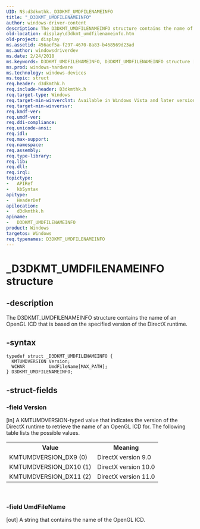 ```yaml
---
UID: NS:d3dkmthk._D3DKMT_UMDFILENAMEINFO
title: "_D3DKMT_UMDFILENAMEINFO"
author: windows-driver-content
description: The D3DKMT_UMDFILENAMEINFO structure contains the name of an OpenGL ICD that is based on the specified version of the DirectX runtime.
old-location: display\d3dkmt_umdfilenameinfo.htm
old-project: display
ms.assetid: 456aef5a-f297-4670-8a83-b468569d23ad
ms.author: windowsdriverdev
ms.date: 2/24/2018
ms.keywords: D3DKMT_UMDFILENAMEINFO, D3DKMT_UMDFILENAMEINFO structure [Display Devices], OpenGL_Structs_631f8c52-0978-4f26-bd6b-08348676795b.xml, _D3DKMT_UMDFILENAMEINFO, d3dkmthk/D3DKMT_UMDFILENAMEINFO, display.d3dkmt_umdfilenameinfo
ms.prod: windows-hardware
ms.technology: windows-devices
ms.topic: struct
req.header: d3dkmthk.h
req.include-header: D3dkmthk.h
req.target-type: Windows
req.target-min-winverclnt: Available in Windows Vista and later versions of the Windows operating systems.
req.target-min-winversvr: 
req.kmdf-ver: 
req.umdf-ver: 
req.ddi-compliance: 
req.unicode-ansi: 
req.idl: 
req.max-support: 
req.namespace: 
req.assembly: 
req.type-library: 
req.lib: 
req.dll: 
req.irql: 
topictype:
-	APIRef
-	kbSyntax
apitype:
-	HeaderDef
apilocation:
-	d3dkmthk.h
apiname:
-	D3DKMT_UMDFILENAMEINFO
product: Windows
targetos: Windows
req.typenames: D3DKMT_UMDFILENAMEINFO
---
```


# _D3DKMT_UMDFILENAMEINFO structure


## -description


The D3DKMT_UMDFILENAMEINFO structure contains the name of an OpenGL ICD that is based on the specified version of the DirectX runtime. 


## -syntax


````
typedef struct _D3DKMT_UMDFILENAMEINFO {
  KMTUMDVERSION Version;
  WCHAR         UmdFileName[MAX_PATH];
} D3DKMT_UMDFILENAMEINFO;
````


## -struct-fields




### -field Version

[in] A KMTUMDVERSION-typed value that indicates the version of the DirectX runtime to retrieve the name of an OpenGL ICD for. The following table lists the possible values.

<table>
<tr>
<th>Value</th>
<th>Meaning</th>
</tr>
<tr>
<td>
KMTUMDVERSION_DX9 (0)

</td>
<td>
DirectX version 9.0

</td>
</tr>
<tr>
<td>
KMTUMDVERSION_DX10 (1)

</td>
<td>
DirectX version 10.0

</td>
</tr>
<tr>
<td>
KMTUMDVERSION_DX11 (2)

</td>
<td>
DirectX version 11.0

</td>
</tr>
</table>
 


### -field UmdFileName

[out] A string that contains the name of the OpenGL ICD.

